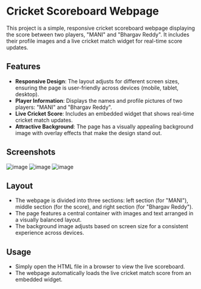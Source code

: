 # Cricket Scoreboard Webpage

This project is a simple, responsive cricket scoreboard webpage displaying the score between two players, "MANI" and "Bhargav Reddy". It includes their profile images and a live cricket match widget for real-time score updates.

## Features
- **Responsive Design**: The layout adjusts for different screen sizes, ensuring the page is user-friendly across devices (mobile, tablet, desktop).
- **Player Information**: Displays the names and profile pictures of two players: "MANI" and "Bhargav Reddy".
- **Live Cricket Score**: Includes an embedded widget that shows real-time cricket match updates.
- **Attractive Background**: The page has a visually appealing background image with overlay effects that make the design stand out.

## Screenshots
![image](https://github.com/user-attachments/assets/9598fd5d-3cd1-4f02-aa5b-eeff89102a52)
![image](https://github.com/user-attachments/assets/95731af0-97cb-49bd-8e1b-4b5dc2a6e5da)
![image](https://github.com/user-attachments/assets/c4798703-86ef-4d37-bb40-595f9302996f)


## Layout
- The webpage is divided into three sections: left section (for "MANI"), middle section (for the score), and right section (for "Bhargav Reddy").
- The page features a central container with images and text arranged in a visually balanced layout.
- The background image adjusts based on screen size for a consistent experience across devices.

## Usage
- Simply open the HTML file in a browser to view the live scoreboard.
- The webpage automatically loads the live cricket match score from an embedded widget.
